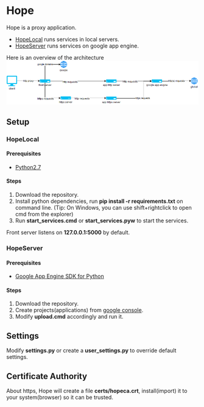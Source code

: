 # Hope
Hope is a proxy application.
* [HopeLocal](https://github.com/lusaisai/HopeLocal) runs services in local servers.
* [HopeServer](https://github.com/lusaisai/HopeServer) runs services on google app engine.

Here is an overview of the architecture
![architecture](https://raw.githubusercontent.com/lusaisai/HopeLocal/master/docs/architecture.png)

## Setup
### HopeLocal

#### Prerequisites
* [Python2.7](https://www.python.org/downloads/)

#### Steps
1. Download the repository.
2. Install python dependencies, run **pip install -r requirements.txt** on command line. (Tip: On Windows, you can use shift+rightclick to open cmd from the explorer)
3. Run **start_services.cmd** or **start_services.pyw** to start the services.

Front server listens on **127.0.0.1:5000** by default.

### HopeServer
#### Prerequisites
* [Google App Engine SDK for Python](https://cloud.google.com/appengine/downloads)

#### Steps
1. Download the repository.
2. Create projects(applications) from [google console](https://console.developers.google.com/project).
3. Modify **upload.cmd** accordingly and run it.

## Settings
Modify **settings.py** or create a **user_settings.py** to override default settings.

## Certificate Authority
About https, Hope will create a file **certs/hopeca.crt**, install(import) it to your system(browser) so it can be trusted.

